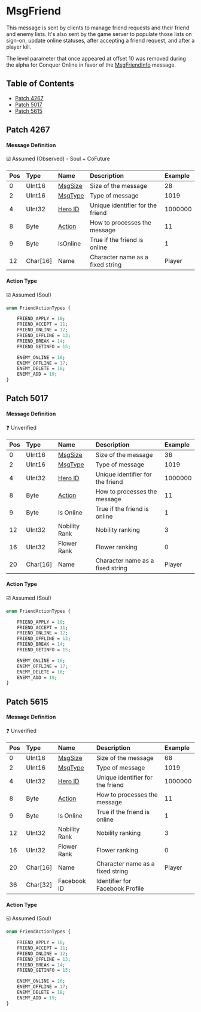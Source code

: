# MsgFriend

This message is sent by clients to manage friend requests and their friend and enemy lists. It's also sent by the game server to populate those lists on sign-on, update online statuses, after accepting a friend request, and after a player kill.

The level parameter that once appeared at offset 10 was removed during the alpha for Conquer Online in favor of the [MsgFriendInfo](msgfriendinfo.md) message.

## Table of Contents

* [Patch 4267](#patch-4267)
* [Patch 5017](#patch-5017)
* [Patch 5615](#patch-5615)

## Patch 4267

#### Message Definition

☑️ Assumed (Observed) - Soul + CoFuture

| Pos | Type | Name | Description | Example |
|:-------|:--------|:--------|:--------|:--------|
| 0  | UInt16 | [MsgSize](index.md#message-header) | Size of the message | 28 |
| 2  | UInt16 | [MsgType](index.md#message-header) | Type of message | 1019 |
| 4  | UInt32 | [Hero ID](../identifiers.md) | Unique identifier for the friend | 1000000 |
| 8 | Byte | [Action](#action-type) | How to processes the message | 11 |
| 9 | Byte | IsOnline | True if the friend is online | 1 |
| 12 | Char[16] | Name | Character name as a fixed string | Player |

#### Action Type

☑️ Assumed (Soul)

```proto
enum FriendActionTypes {

    FRIEND_APPLY = 10;
    FRIEND_ACCEPT = 11;
    FRIEND_ONLINE = 12;
    FRIEND_OFFLINE = 13;
    FRIEND_BREAK = 14;
    FRIEND_GETINFO = 15;

    ENEMY_ONLINE = 16;
    ENEMY_OFFLINE = 17;
    ENEMY_DELETE = 18;
    ENEMY_ADD = 19;
}
```

## Patch 5017

#### Message Definition

❓ Unverified

| Pos | Type | Name | Description | Example |
|:-------|:--------|:--------|:--------|:--------|
| 0  | UInt16 | [MsgSize](index.md#message-header) | Size of the message | 36 |
| 2  | UInt16 | [MsgType](index.md#message-header) | Type of message | 1019 |
| 4  | UInt32 | [Hero ID](../identifiers.md) | Unique identifier for the friend | 1000000 |
| 8 | Byte | [Action](#action-type-1) | How to processes the message | 11 |
| 9 | Byte | Is Online | True if the friend is online | 1 |
| 12 | UInt32 | Nobility Rank | Nobility ranking | 3 |
| 16 | UInt32 | Flower Rank | Flower ranking | 0 |
| 20 | Char[16] | Name | Character name as a fixed string | Player |

#### Action Type

☑️ Assumed (Soul)

```proto
enum FriendActionTypes {

    FRIEND_APPLY = 10;
    FRIEND_ACCEPT = 11;
    FRIEND_ONLINE = 12;
    FRIEND_OFFLINE = 13;
    FRIEND_BREAK = 14;
    FRIEND_GETINFO = 15;

    ENEMY_ONLINE = 16;
    ENEMY_OFFLINE = 17;
    ENEMY_DELETE = 18;
    ENEMY_ADD = 19;
}
```

## Patch 5615

#### Message Definition

❓ Unverified

| Pos | Type | Name | Description | Example |
|:-------|:--------|:--------|:--------|:--------|
| 0  | UInt16 | [MsgSize](index.md#message-header) | Size of the message | 68 |
| 2  | UInt16 | [MsgType](index.md#message-header) | Type of message | 1019 |
| 4  | UInt32 | [Hero ID](../identifiers.md) | Unique identifier for the friend | 1000000 |
| 8 | Byte | [Action](#action-type-1) | How to processes the message | 11 |
| 9 | Byte | Is Online | True if the friend is online | 1 |
| 12 | UInt32 | Nobility Rank | Nobility ranking | 3 |
| 16 | UInt32 | Flower Rank | Flower ranking | 0 |
| 20 | Char[16] | Name | Character name as a fixed string | Player |
| 36 | Char[32] | Facebook ID | Identifier for Facebook Profile | |

#### Action Type

☑️ Assumed (Soul)

```proto
enum FriendActionTypes {

    FRIEND_APPLY = 10;
    FRIEND_ACCEPT = 11;
    FRIEND_ONLINE = 12;
    FRIEND_OFFLINE = 13;
    FRIEND_BREAK = 14;
    FRIEND_GETINFO = 15;

    ENEMY_ONLINE = 16;
    ENEMY_OFFLINE = 17;
    ENEMY_DELETE = 18;
    ENEMY_ADD = 19;
}
```